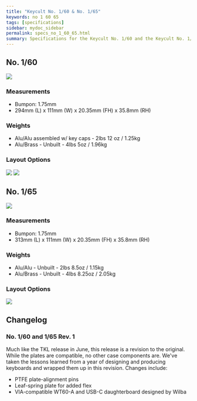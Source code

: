 ```yaml
---
title: "Keycult No. 1/60 & No. 1/65"
keywords: no 1 60 65
tags: [specifications]
sidebar: mydoc_sidebar
permalink: specs_no_1_60_65.html
summary: Specifications for the Keycult No. 1/60 and the Keycult No. 1/65
---
```


## **No. 1/60**

![](https://cdn.shopify.com/s/files/1/0015/5084/3975/products/no.160_al_black_lgrey_front_1_of_1_1696x1152.jpg?v=1546389262)

### Measurements

- Bumpon: 1.75mm
- 294mm (L) x 111mm (W) x 20.35mm (FH) x 35.8mm (RH)

### Weights

- Alu/Alu assembled w/ key caps - 2lbs 12 oz / 1.25kg
- Alu/Brass - Unbuilt - 4lbs 5oz / 1.96kg

### Layout Options

![](https://cdn.shopify.com/s/files/1/0015/5084/3975/products/wt60a-layout_1696x1152.jpg?v=1608164604)
![](https://cdn.shopify.com/s/files/1/0015/5084/3975/products/WT60-H1_830x452.png?v=1608164611)

## **No. 1/65**

![](https://cdn.shopify.com/s/files/1/0015/5084/3975/collections/DSC_3140-web_1088x736.jpg?v=1551904706)

### Measurements

- Bumpon: 1.75mm
- 313mm (L) x 111mm (W) x 20.35mm (FH) x 35.8mm (RH)

### Weights

- Alu/Alu - Unbuilt - 2lbs 8.5oz / 1.15kg
- Alu/Brass - Unbuilt - 4lbs 8.25oz / 2.05kg

### Layout Options

![](https://cdn.shopify.com/s/files/1/0015/5084/3975/products/wt65a-layout_1696x1152.jpg?v=1578518041)

## Changelog

### No. 1/60 and 1/65 Rev. 1

Much like the TKL release in June, this release is a revision to the original. While the plates are compatible, no other case components are. We've taken the lessons learned from a year of designing and producing keyboards and wrapped them up in this revision. Changes include:

- PTFE plate-alignment pins
- Leaf-spring plate for added flex
- VIA-compatible WT60-A and USB-C daughterboard designed by Wilba